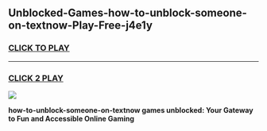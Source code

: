 
## Unblocked-Games-how-to-unblock-someone-on-textnow-Play-Free-j4e1y
<h3>
<a href="https://premium76.site?title=how-to-unblock-someone-on-textnow&ref=18A1">CLICK TO PLAY</a></h3>
<hr>

<h3>
<a href="https://premium76.site?title=how-to-unblock-someone-on-textnow&ref=18A1">CLICK 2 PLAY</a>
  
</h3>

<a href="https://premium76.site?title=how-to-unblock-someone-on-textnow&ref=18A1"><img src="https://clearcache.store/games.png"></a>


**how-to-unblock-someone-on-textnow games unblocked: Your Gateway to Fun and Accessible Online Gaming**
